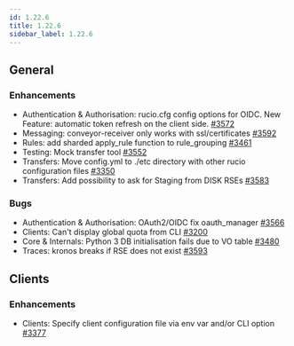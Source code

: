 ```yaml
---
id: 1.22.6
title: 1.22.6
sidebar_label: 1.22.6
---
```


## General

### Enhancements

-   Authentication & Authorisation: rucio.cfg config options for OIDC.
    New Feature: automatic token refresh on the client side.
    [\#3572](https://github.com/rucio/rucio/issues/3572)
-   Messaging: conveyor-receiver only works with ssl/certificates
    [\#3592](https://github.com/rucio/rucio/issues/3592)
-   Rules: add sharded apply_rule function to rule_grouping
    [\#3461](https://github.com/rucio/rucio/issues/3461)
-   Testing: Mock transfer tool
    [\#3552](https://github.com/rucio/rucio/issues/3552)
-   Transfers: Move config.yml to ./etc directory with other rucio
    configuration files
    [\#3350](https://github.com/rucio/rucio/issues/3350)
-   Transfers: Add possibility to ask for Staging from DISK RSEs
    [\#3583](https://github.com/rucio/rucio/issues/3583)

### Bugs

-   Authentication & Authorisation: OAuth2/OIDC fix oauth_manager
    [\#3566](https://github.com/rucio/rucio/issues/3566)
-   Clients: Can\'t display global quota from CLI
    [\#3200](https://github.com/rucio/rucio/issues/3200)
-   Core & Internals: Python 3 DB initialisation fails due to VO table
    [\#3480](https://github.com/rucio/rucio/issues/3480)
-   Traces: kronos breaks if RSE does not exist
    [\#3593](https://github.com/rucio/rucio/issues/3593)

## Clients

### Enhancements

-   Clients: Specify client configuration file via env var and/or CLI
    option [\#3377](https://github.com/rucio/rucio/issues/3377)
